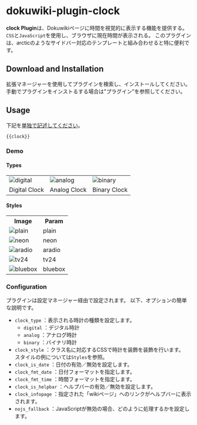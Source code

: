 # dokuwiki-plugin-clock
**clock Plugin**は、Dokuwikiページに時間を視覚的に表示する機能を提供する。`CSS`と`JavaScript`を使用し、ブラウザに現在時間が表示される。
このプラグインは、arcticのようなサイドバー対応のテンプレートと組み合わせると特に便利です。

## Download and Installation
拡張マネージャーを使用してプラグインを検索し、インストールしてください。  
手動でプラグインをインストるする場合は"プラグイン"を参照してください。

## Usage
下記を<ins>単独で記述してください</ins>。

```
{{clock}}
```

### Demo

#### Types
<table>
  <tr>
    <td><img alt='digital' src='' /></td>
    <td><img alt='analog' src='' /></td>
    <td><img alt='binary' src='' /></td>
  </tr>
  <tr>
    <td> Digital Clock </td>
    <td> Analog Clock </td>
    <td> Binary Clock </td>
  </tr>
</table>

#### Styles
<table>
  <tr>
    <th> Image </th>
    <th> Param </th>
  </tr>
  <tr>
    <td><img alt='plain' src='' /></td>
    <td>plain</td>
  </tr>
  <tr>
    <td><img alt='neon' src='' /></td>
    <td>neon</td>
  </tr>
  <tr>
    <td><img alt='aradio' src='' /></td>
    <td>aradio</td>
  </tr>
  <tr>
    <td><img alt='tv24' src='' /></td>
    <td>tv24</td>
  </tr>
  <tr>
    <td><img alt='bluebox' src='' /></td>
    <td>bluebox</td>
  </tr>
</table>

### Configuration
プラグインは設定マネージャー経由で設定されます。
以下、オプションの簡単な説明です。

- `clock_type`       ：表示される時計の種類を設定します。
  - `digital`        ：デジタル時計
  - `analog`         ：アナログ時計
  - `binary`         ：バイナリ時計
- `clock_style`      ：クラス名に対応するCSSで時計を装飾を装飾を行います。<br>スタイルの例については`Styles`を参照。
- `clock_is_date`    ：日付の有効／無効を設定します。
- `clock_fmt_date`   ：日付フォーマットを指定します。
- `clock_fmt_time`   ：時間フォーマットを指定します。
- `clock_is_helpbar` ：ヘルプバーの有効／無効を設定します。
- `clock_infopage`   ：指定された「wikiページ」へのリンクがヘルプバーに表示されます。
- `nojs_fallback`    ：JavaScriptが無効の場合、どのように処理するかを設定します。
